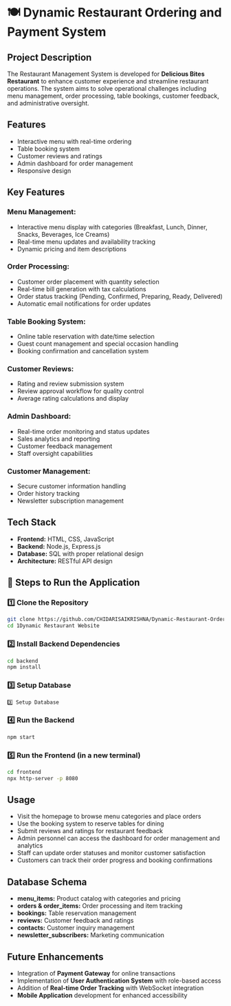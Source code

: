 # 🍽️ Dynamic Restaurant Ordering and Payment System

## Project Description
The Restaurant Management System is developed for **Delicious Bites Restaurant** to enhance customer experience and streamline restaurant operations. The system aims to solve operational challenges including menu management, order processing, table bookings, customer feedback, and administrative oversight.

## Features
- Interactive menu with real-time ordering
- Table booking system
- Customer reviews and ratings
- Admin dashboard for order management
- Responsive design

## Key Features

### Menu Management:
- Interactive menu display with categories (Breakfast, Lunch, Dinner, Snacks, Beverages, Ice Creams)
- Real-time menu updates and availability tracking
- Dynamic pricing and item descriptions

### Order Processing:
- Customer order placement with quantity selection
- Real-time bill generation with tax calculations
- Order status tracking (Pending, Confirmed, Preparing, Ready, Delivered)
- Automatic email notifications for order updates

### Table Booking System:
- Online table reservation with date/time selection
- Guest count management and special occasion handling
- Booking confirmation and cancellation system

### Customer Reviews:
- Rating and review submission system
- Review approval workflow for quality control
- Average rating calculations and display

### Admin Dashboard:
- Real-time order monitoring and status updates
- Sales analytics and reporting
- Customer feedback management
- Staff oversight capabilities

### Customer Management:
- Secure customer information handling
- Order history tracking
- Newsletter subscription management

## Tech Stack
- **Frontend:** HTML, CSS, JavaScript
- **Backend:** Node.js, Express.js
- **Database:** SQL with proper relational design
- **Architecture:** RESTful API design




## 🚀 Steps to Run the Application

### 1️⃣ Clone the Repository
```bash
git clone https://github.com/CHIDARISAIKRISHNA/Dynamic-Restaurant-Ordering-Payment-System.git
cd 1Dynamic Restaurant Website
```


### 2️⃣ Install Backend Dependencies
```bash
cd backend
npm install
```

### 3️⃣ Setup Database
```bash
3️⃣ Setup Database
```

### 4️⃣ Run the Backend
```bash
npm start
```

### 5️⃣ Run the Frontend (in a new terminal)
```bash
cd frontend
npx http-server -p 8080
```



## Usage
- Visit the homepage to browse menu categories and place orders
- Use the booking system to reserve tables for dining
- Submit reviews and ratings for restaurant feedback
- Admin personnel can access the dashboard for order management and analytics
- Staff can update order statuses and monitor customer satisfaction
- Customers can track their order progress and booking confirmations

## Database Schema
- **menu_items:** Product catalog with categories and pricing
- **orders & order_items:** Order processing and item tracking
- **bookings:** Table reservation management
- **reviews:** Customer feedback and ratings
- **contacts:** Customer inquiry management
- **newsletter_subscribers:** Marketing communication



## Future Enhancements
- Integration of **Payment Gateway** for online transactions
- Implementation of **User Authentication System** with role-based access
- Addition of **Real-time Order Tracking** with WebSocket integration
- **Mobile Application** development for enhanced accessibility


